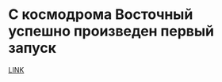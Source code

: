 # С космодрома Восточный успешно произведен первый запуск



[LINK](https://varlamov.ru/1681152.html)